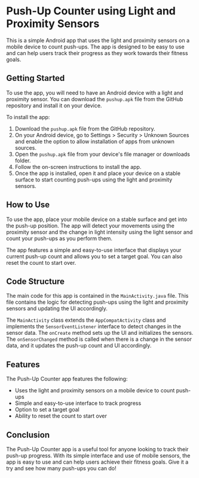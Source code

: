 # Push-Up Counter using Light and Proximity Sensors

This is a simple Android app that uses the light and proximity sensors on a mobile device to count push-ups. The app is designed to be easy to use and can help users track their progress as they work towards their fitness goals.

## Getting Started

To use the app, you will need to have an Android device with a light and proximity sensor. You can download the `pushup.apk` file from the GitHub repository and install it on your device.

To install the app:

1. Download the `pushup.apk` file from the GitHub repository.
2. On your Android device, go to Settings > Security > Unknown Sources and enable the option to allow installation of apps from unknown sources.
3. Open the `pushup.apk` file from your device's file manager or downloads folder.
4. Follow the on-screen instructions to install the app.
5. Once the app is installed, open it and place your device on a stable surface to start counting push-ups using the light and proximity sensors.

## How to Use

To use the app, place your mobile device on a stable surface and get into the push-up position. The app will detect your movements using the proximity sensor and the change in light intensity using the light sensor and count your push-ups as you perform them.

The app features a simple and easy-to-use interface that displays your current push-up count and allows you to set a target goal. You can also reset the count to start over.

## Code Structure

The main code for this app is contained in the `MainActivity.java` file. This file contains the logic for detecting push-ups using the light and proximity sensors and updating the UI accordingly.

The `MainActivity` class extends the `AppCompatActivity` class and implements the `SensorEventListener` interface to detect changes in the sensor data. The `onCreate` method sets up the UI and initializes the sensors. The `onSensorChanged` method is called when there is a change in the sensor data, and it updates the push-up count and UI accordingly.

## Features

The Push-Up Counter app features the following:

- Uses the light and proximity sensors on a mobile device to count push-ups
- Simple and easy-to-use interface to track progress
- Option to set a target goal
- Ability to reset the count to start over

## Conclusion

The Push-Up Counter app is a useful tool for anyone looking to track their push-up progress. With its simple interface and use of mobile sensors, the app is easy to use and can help users achieve their fitness goals. Give it a try and see how many push-ups you can do!

